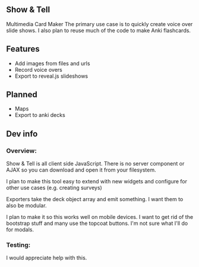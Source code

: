 Show & Tell
--------------------------------------------------------------------------------
Multimedia Card Maker 
The primary use case is to quickly create voice over slide shows.
I also plan to reuse much of the code to make Anki flashcards.

Features
--------
* Add images from files and urls
* Record voice overs
* Export to reveal.js slideshows

Planned
-------
* Maps
* Export to anki decks

Dev info
--------------------------------------------------------------------------------

### Overview:

Show & Tell is all client side JavaScript. There is no server component or AJAX
so you can download and open it from your filesystem.

I plan to make this tool easy to extend with new widgets and configure for other use cases
(e.g. creating surveys)

Exporters take the deck object array and emit something.
I want them to also be modular.

I plan to make it so this works well on mobile devices.
I want to get rid of the bootstrap stuff and many use the topcoat buttons.
I'm not sure what I'll do for modals.

### Testing:

I would appreciate help with this.

